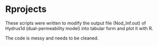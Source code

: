 # Rprojects
These scripts were written to modify the output file (Nod_Inf.out) of Hydrus1d (dual-permeability model) into tabular form and plot it with R.

The code is messy and needs to be cleaned.
